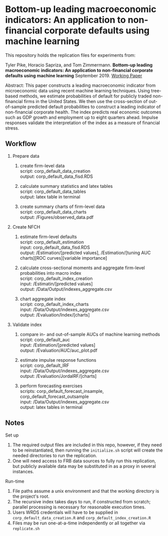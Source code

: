 # Bottom-up leading macroeconomic indicators: An application to non-financial corporate defaults using machine learning

This repository holds the replication files for experiments from:

Tyler Pike, Horacio Sapriza, and Tom Zimmermann. **Bottom-up leading macroeconomic indicators: An application to non-financial corporate defaults using machine learning** September 2019. [Working Paper](https://www.federalreserve.gov/econres/feds/bottom-up-leading-macroeconomic-indicators-an-application-to-non-financial-corporate-defaults-using-machine-learning.htm)

Abstract: This paper constructs a leading macroeconomic indicator from microeconomic data using recent machine learning techniques. Using tree-based methods, we estimate probabilities of default for publicly traded non-financial firms in the United States. We then use the cross-section of out-of-sample predicted default probabilities to construct a leading indicator of non-financial corporate health. The index predicts real economic outcomes such as GDP growth and employment up to eight quarters ahead. Impulse responses validate the interpretation of the index as a measure of financial stress.

## Workflow
1. Prepare data   
    1. create firm-level data  
    script: corp_default_data_creation   
    output: corp_default_data_fisd.RDS  

    2. calculate summary statistics and latex tables  
    script: corp_default_data_tables  
    output: latex table in terminal  

    3. create summary charts of firm-level data  
    script: corp_default_data_charts  
    output: /Figures/observed_data.pdf  

2. Create NFCH 
    1. estimate firm-level defaults   
    script: corp_default_estimation  
    input:  corp_default_data_fisd.RDS  
    output: /Estimation/[predicted values], /Estimation/[tuning AUC charts][ROC curves][variable importance]  

    2. calculate cross-sectional moments and aggregate firm-level probabilities into macro index  
    script: corp_default_index_creation    
    input: /Estimatin/[predicted values]  
    output: /Data/Output/indexes_aggregate.csv  
    
    3. chart aggregate index  
    script: corp_default_index_charts  
    input: /Data/Output/indexes_aggregate.csv  
    output: /Evaluation/Index/[charts]  

3. Validate index    
    1. compare in- and out-of-sample AUCs of machine learning methods  
    script: corp_default_auc  
    input: /Estimation/[predicted values]   
    output: /Evaluation/AUC/auc_plot.pdf  

    2. estimate impulse response functions  
    script: corp_default_IRF  
    input: /Data/Output/indexes_aggregate.csv   
    output: /Evaluation/JordaIRF/[charts]  

    3. perform forecasting exercises  
    scripts: corp_default_forecast_insample,  corp_default_forecast_outsample    
    input: /Data/Output/indexes_aggregate.csv   
    output: latex tables in terminal

## Notes
Set up
1. The required output files are included in this repo, however, if they need to be reinstantiated, then running the `initialize.sh` script will create the needed directories to run the replication.
2. One will need access to FRB data sources to fully run this replication, but publicly available data may be substituted in as a proxy in several instances.

Run-time
1. File paths assume a unix environment and that the working directory is the project's root.
2. The recursive index takes days to run, if constructed from scratch; parallel processing is necessary for reasonable execution times.
3. Users WRDS credentials will have to be supplied in `corp_default_data_creation.R` and `corp_default_index_creation.R`
4. Files may be run one-at-a-time independently or all together via `replicate.sh` 



